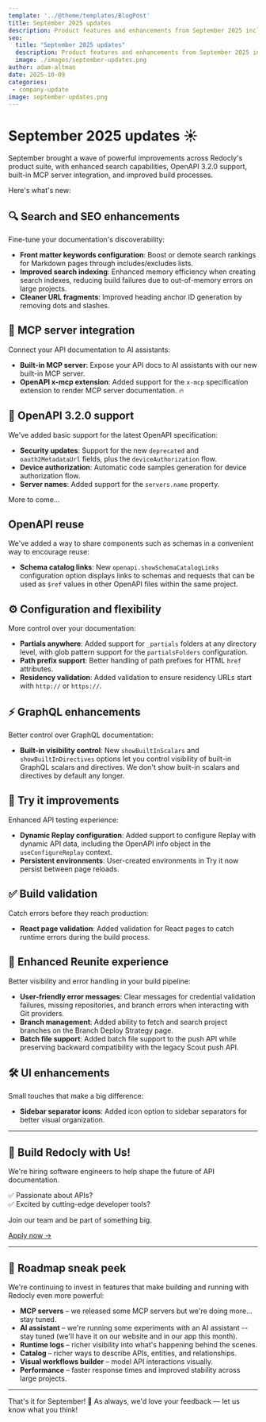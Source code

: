 ```yaml
---
template: '../@theme/templates/BlogPost'
title: September 2025 updates
description: Product features and enhancements from September 2025 include built-in MCP server integration, OpenAPI 3.2.0 support, enhanced search capabilities, and improved build processes.
seo:
  title: "September 2025 updates"
  description: Product features and enhancements from September 2025 include built-in MCP server integration, OpenAPI 3.2.0 support, enhanced search capabilities, and improved build processes. 
  image: ./images/september-updates.png
author: adam-altman
date: 2025-10-09
categories:
 - company-update
image: september-updates.png
---
```


# September 2025 updates ☀️

September brought a wave of powerful improvements across Redocly's product suite, with enhanced search capabilities, OpenAPI 3.2.0 support, built-in MCP server integration, and improved build processes.

Here's what's new:

## 🔍 Search and SEO enhancements

Fine-tune your documentation's discoverability:
- **Front matter keywords configuration**: Boost or demote search rankings for Markdown pages through includes/excludes lists.
- **Improved search indexing**: Enhanced memory efficiency when creating search indexes, reducing build failures due to out-of-memory errors on large projects.
- **Cleaner URL fragments**: Improved heading anchor ID generation by removing dots and slashes.

## 🤖 MCP server integration

Connect your API documentation to AI assistants:
- **Built-in MCP server**: Expose your API docs to AI assistants with our new built-in MCP server.
- **OpenAPI x-mcp extension**: Added support for the `x-mcp` specification extension to render MCP server documentation. 🔥

## 🔌 OpenAPI 3.2.0 support

We've added basic support for the latest OpenAPI specification:
- **Security updates**: Support for the new `deprecated` and `oauth2MetadataUrl` fields, plus the `deviceAuthorization` flow.
- **Device authorization**: Automatic code samples generation for device authorization flow.
- **Server names**: Added support for the `servers.name` property.

More to come...

## OpenAPI reuse 

We've added a way to share components such as schemas in a convenient way to encourage reuse:
- **Schema catalog links**: New `openapi.showSchemaCatalogLinks` configuration option displays links to schemas and requests that can be used as `$ref` values in other OpenAPI files within the same project.

## ⚙️ Configuration and flexibility

More control over your documentation:
- **Partials anywhere**: Added support for `_partials` folders at any directory level, with glob pattern support for the `partialsFolders` configuration.
- **Path prefix support**: Better handling of path prefixes for HTML `href` attributes.
- **Residency validation**: Added validation to ensure residency URLs start with `http://` or `https://`.

## ⚡ GraphQL enhancements

Better control over GraphQL documentation:
- **Built-in visibility control**: New `showBuiltInScalars` and `showBuiltInDirectives` options let you control visibility of built-in GraphQL scalars and directives.
  We don't show built-in scalars and directives by default any longer.

## 🧪 Try it improvements

Enhanced API testing experience:
- **Dynamic Replay configuration**: Added support to configure Replay with dynamic API data, including the OpenAPI info object in the `useConfigureReplay` context.
- **Persistent environments**: User-created environments in Try it now persist between page reloads.

## ✅ Build validation

Catch errors before they reach production:
- **React page validation**: Added validation for React pages to catch runtime errors during the build process.

## 🎨 Enhanced Reunite experience

Better visibility and error handling in your build pipeline:
- **User-friendly error messages**: Clear messages for credential validation failures, missing repositories, and branch errors when interacting with Git providers.
- **Branch management**: Added ability to fetch and search project branches on the Branch Deploy Strategy page.
- **Batch file support**: Added batch file support to the push API while preserving backward compatibility with the legacy Scout push API.

## 🛠️ UI enhancements

Small touches that make a big difference:
- **Sidebar separator icons**: Added icon option to sidebar separators for better visual organization.

---

## 🚀 Build Redocly with Us!

We're hiring software engineers to help shape the future of API documentation.

✅ Passionate about APIs?\
✅ Excited by cutting-edge developer tools?

Join our team and be part of something big.

[Apply now →](https://redocly.com/careers#software-engineer)

---

## 🔮 Roadmap sneak peek

We're continuing to invest in features that make building and running with Redocly even more powerful:
- **MCP servers** – we released some MCP servers but we're doing more... stay tuned.
- **AI assistant** – we're running some experiments with an AI assistant -- stay tuned (we'll have it on our website and in our app this month).
- **Runtime logs** – richer visibility into what's happening behind the scenes.
- **Catalog** – richer ways to describe APIs, entities, and relationships.
- **Visual workflows builder** – model API interactions visually.
- **Performance** – faster response times and improved stability across large projects.

---

That's it for September! 🚀
As always, we'd love your feedback — let us know what you think!
